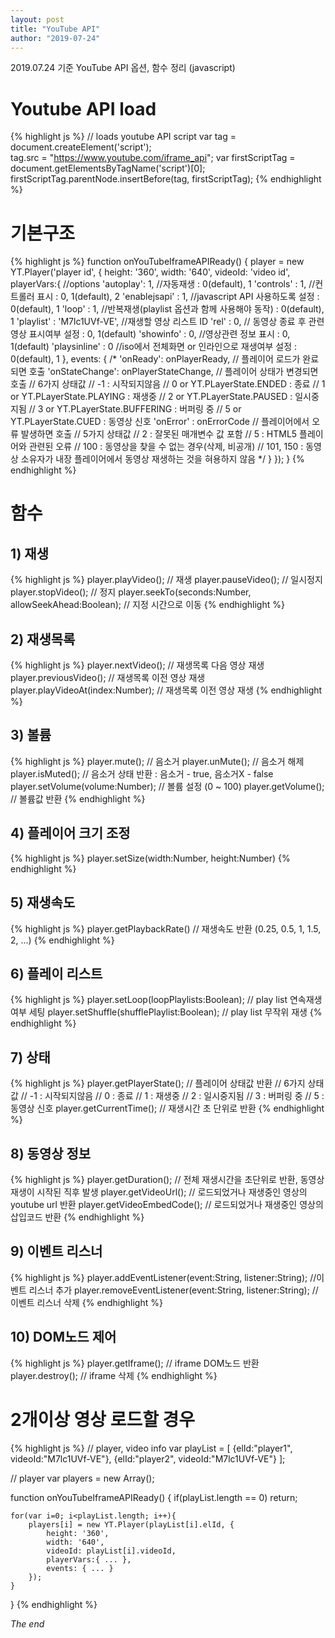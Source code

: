```yaml
---
layout: post
title: "YouTube API"
author: "2019-07-24"
---
```


2019.07.24 기준 YouTube API 옵션, 함수 정리 (javascript)

# Youtube API load

{% highlight js %}
// loads youtube API script
var tag = document.createElement('script');    
tag.src = "https://www.youtube.com/iframe_api";
var firstScriptTag = document.getElementsByTagName('script')[0];
firstScriptTag.parentNode.insertBefore(tag, firstScriptTag);
{% endhighlight %}

# 기본구조

{% highlight js %}
function onYouTubeIframeAPIReady() {
    player = new YT.Player('player id', {
        height: '360',
        width: '640',
        videoId: 'video id',
        playerVars:{ //options
            'autoplay': 1, //자동재생 : 0(default), 1
            'controls' : 1, //컨트롤러 표시 : 0, 1(default), 2
            'enablejsapi' : 1, //javascript API 사용하도록 설정 : 0(default), 1
            'loop' : 1, //반복재생(playlist 옵션과 함께 사용해야 동작) : 0(default), 1
            'playlist' : 'M7lc1UVf-VE', //재생할 영상 리스트 ID 
            'rel' : 0, // 동영상 종료 후 관련영상 표시여부 설정 : 0, 1(default)
            'showinfo' : 0, //영상관련 정보 표시 : 0, 1(default)
            'playsinline' : 0 //iso에서 전체화면 or 인라인으로 재생여부 설정 : 0(default), 1
        },
        events: {
            /*
            'onReady': onPlayerReady, // 플레이어 로드가 완료되면 호출
            'onStateChange': onPlayerStateChange, // 플레이어 상태가 변경되면 호출
                            // 6가지 상태값
                            // -1 : 시작되지않음
                            // 0 or YT.PLayerState.ENDED : 종료
                            // 1 or YT.PLayerState.PLAYING : 재생중
                            // 2 or YT.PLayerState.PAUSED : 일시중지됨
                            // 3 or YT.PLayerState.BUFFERING : 버퍼링 중
                            // 5 or YT.PLayerState.CUED : 동영상 신호
            'onError' : onErrorCode // 플레이어에서 오류 발생하면 호출
                            // 5가지 상태값
                            // 2 : 잘못된 매개변수 값 포함
                            // 5 : HTML5 플레이어와 관련된 오류
                            // 100 : 동영상을 찾을 수 없는 경우(삭제, 비공개)
                            // 101, 150 : 동영상 소유자가 내장 플레이어에서 동영상 재생하는 것을 혀용하지 않음
            */
        }
    });
}
{% endhighlight %}

# 함수
## 1) 재생
{% highlight js %}
player.playVideo(); // 재생
player.pauseVideo(); // 일시정지
player.stopVideo(); // 정지
player.seekTo(seconds:Number, allowSeekAhead:Boolean); // 지정 시간으로 이동
{% endhighlight %}

## 2) 재생목록
{% highlight js %}
player.nextVideo(); // 재생목록 다음 영상 재생
player.previousVideo(); // 재생목록 이전 영상 재생
player.playVideoAt(index:Number); // 재생목록 이전 영상 재생
{% endhighlight %}

## 3) 볼륨
{% highlight js %}
player.mute(); // 음소거
player.unMute(); // 음소거 해제
player.isMuted(); // 음소거 상태 반환 : 음소거 - true, 음소거X - false
player.setVolume(volume:Number); // 볼륨 설정 (0 ~ 100)
player.getVolume(); // 볼륨값 반환
{% endhighlight %}

## 4) 플레이어 크기 조정
{% highlight js %}
player.setSize(width:Number, height:Number)
{% endhighlight %}

## 5) 재생속도
{% highlight js %}
player.getPlaybackRate() // 재생속도 반환 (0.25, 0.5, 1, 1.5, 2, ...)
{% endhighlight %}

## 6) 플레이 리스트
{% highlight js %}
player.setLoop(loopPlaylists:Boolean); // play list 연속재생 여부 세팅
player.setShuffle(shufflePlaylist:Boolean); // play list 무작위 재생
{% endhighlight %}

## 7) 상태
{% highlight js %}
player.getPlayerState(); // 플레이어 상태값 반환
                        // 6가지 상태값
                        // -1 : 시작되지않음
                        // 0 : 종료
                        // 1 : 재생중
                        // 2 : 일시중지됨
                        // 3 : 버퍼링 중
                        // 5 : 동영상 신호
player.getCurrentTime(); // 재생시간 초 단위로 반환
{% endhighlight %}

## 8) 동영상 정보
{% highlight js %}
player.getDuration(); // 전체 재생시간을 초단위로 반환, 동영상 재생이 시작된 직후 발생
player.getVideoUrl(); // 로드되었거나 재생중인 영상의 youtube url 반환
player.getVideoEmbedCode(); // 로드되었거나 재생중인 영상의 삽입코드 반환
{% endhighlight %}

## 9) 이벤트 리스너
{% highlight js %}
player.addEventListener(event:String, listener:String); //이벤트 리스너 추가
player.removeEventListener(event:String, listener:String); //이벤트 리스너 삭제
{% endhighlight %}

## 10) DOM노드 제어
{% highlight js %}
player.getIframe(); // iframe DOM노드 반환
player.destroy(); // iframe 삭제
{% endhighlight %}

# 2개이상 영상 로드할 경우
{% highlight js %}
// player, video info
var playList = [
    {elId:"player1", videoId:"M7lc1UVf-VE"},
    {elId:"player2", videoId:"M7lc1UVf-VE"}
];

// player
var players = new Array();

function onYouTubeIframeAPIReady() {
    if(playList.length == 0) return;

    for(var i=0; i<playList.length; i++){
        players[i] = new YT.Player(playList[i].elId, {
            height: '360',
            width: '640',
            videoId: playList[i].videoId,
            playerVars:{ ... },
            events: { ... }
        });
    }
}
{% endhighlight %}


_The end_
